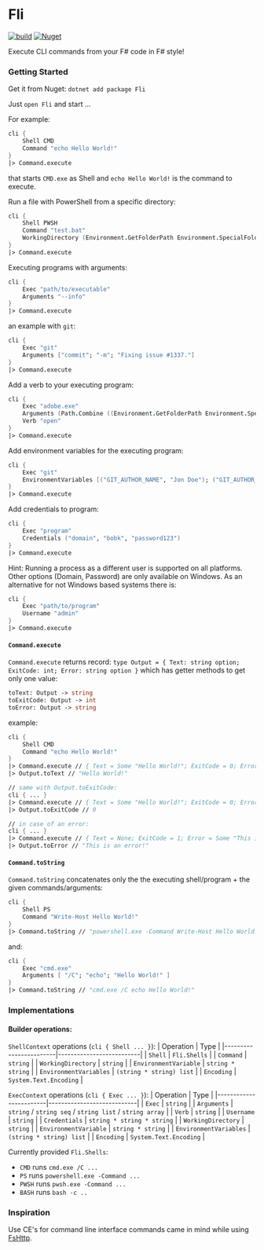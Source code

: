 # Fli
[![build](https://github.com/CaptnCodr/Fli/actions/workflows/build.yml/badge.svg)](https://github.com/CaptnCodr/Fli/actions/workflows/build.yml)
[![Nuget](https://img.shields.io/nuget/v/fli?color=33cc56)](https://www.nuget.org/packages/Fli/)

Execute CLI commands from your F# code in F# style!

### Getting Started
Get it from Nuget: `dotnet add package Fli`

Just `open Fli` and start ...

For example:
```fsharp
cli {
    Shell CMD
    Command "echo Hello World!"
}
|> Command.execute
```
that starts `CMD.exe` as Shell and `echo Hello World!` is the command to execute.

Run a file with PowerShell from a specific directory:
```fsharp
cli {
    Shell PWSH
    Command "test.bat"
    WorkingDirectory (Environment.GetFolderPath Environment.SpecialFolder.UserProfile)
}
|> Command.execute
```

Executing programs with arguments:
```fsharp
cli {
    Exec "path/to/executable"
    Arguments "--info"
}
|> Command.execute
```

an example with `git`:
```fsharp
cli {
    Exec "git"
    Arguments ["commit"; "-m"; "Fixing issue #1337."]
}
|> Command.execute
```

Add a verb to your executing program:
```fsharp
cli {
    Exec "adobe.exe"
    Arguments (Path.Combine ((Environment.GetFolderPath Environment.SpecialFolder.UserProfile), "test.pdf"))
    Verb "open"
}
|> Command.execute
```

Add environment variables for the executing program:
```fsharp
cli {
    Exec "git"
    EnvironmentVariables [("GIT_AUTHOR_NAME", "Jon Doe"); ("GIT_AUTHOR_EMAIL", "jon.doe@domain.com")]
}
|> Command.execute
```

Add credentials to program:
```fsharp
cli {
    Exec "program"
    Credentials ("domain", "bobk", "password123")
}
|> Command.execute
```
Hint: Running a process as a different user is supported on all platforms. Other options (Domain, Password) are only available on Windows. As an alternative for not Windows based systems there is:
```fsharp
cli {
    Exec "path/to/program"
    Username "admin"
}
|> Command.execute
```

#### `Command.execute`
`Command.execute` returns record: `type Output = { Text: string option; ExitCode: int; Error: string option }`
which has getter methods to get only one value:
```fsharp
toText: Output -> string
toExitCode: Output -> int
toError: Output -> string
```
example:
```fsharp
cli {
    Shell CMD
    Command "echo Hello World!"
}
|> Command.execute // { Text = Some "Hello World!"; ExitCode = 0; Error = None }
|> Output.toText // "Hello World!"

// same with Output.toExitCode:
cli { ... }
|> Command.execute // { Text = Some "Hello World!"; ExitCode = 0; Error = None }
|> Output.toExitCode // 0

// in case of an error:
cli { ... }
|> Command.execute // { Text = None; ExitCode = 1; Error = Some "This is an error!" }
|> Output.toError // "This is an error!"

```

#### `Command.toString`
`Command.toString` concatenates only the the executing shell/program + the given commands/arguments:
```fsharp
cli {
    Shell PS
    Command "Write-Host Hello World!"
}
|> Command.toString // "powershell.exe -Command Write-Host Hello World!"
```
and:
```fsharp
cli {
    Exec "cmd.exe"
    Arguments [ "/C"; "echo"; "Hello World!" ]
}
|> Command.toString // "cmd.exe /C echo Hello World!"
```

### Implementations

#### Builder operations:

`ShellContext` operations (`cli { Shell ... }`):
| Operation              |  Type                    |
|------------------------|--------------------------|
| `Shell`                | `Fli.Shells`             |
| `Command`              | `string`                 |
| `WorkingDirectory`     | `string`                 |
| `EnvironmentVariable`  | `string * string`        |
| `EnvironmentVariables` | `(string * string) list` |
| `Encoding`             | `System.Text.Encoding`   |

`ExecContext` operations (`cli { Exec ... }`):
| Operation              |  Type                      |
|------------------------|----------------------------|
| `Exec`                 | `string`                   |
| `Arguments`            | `string` / `string seq` / `string list` / `string array` |
| `Verb`                 | `string`                   |
| `Username`             | `string`                   |
| `Credentials`          | `string * string * string` |
| `WorkingDirectory`     | `string`                   |
| `EnvironmentVariable`  | `string * string`          |
| `EnvironmentVariables` | `(string * string) list`   |
| `Encoding`             | `System.Text.Encoding`     |

Currently provided `Fli.Shells`:
- `CMD` runs `cmd.exe /C ...`
- `PS` runs `powershell.exe -Command ...`
- `PWSH` runs `pwsh.exe -Command ...`
- `BASH` runs `bash -c ..`

### Inspiration
Use CE's for command line interface commands came in mind while using [FsHttp](https://github.com/fsprojects/FsHttp).